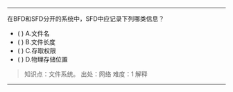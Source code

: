 ---
在BFD和SFD分开的系统中，SFD中应记录下列哪类信息？
- ( ) A.文件名 
- ( ) B.文件长度 
- ( ) C.存取权限 
- ( ) D.物理存储位置

> 知识点：文件系统。
> 出处：网络
> 难度：1
> 解释

---